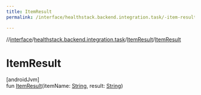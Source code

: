 ```yaml
---
title: ItemResult
permalink: /interface/healthstack.backend.integration.task/-item-result/-item-result.html

---
```

//[interface](/bi_interface.html)/[healthstack.backend.integration.task](../index.html)/[ItemResult](index.html)/[ItemResult](-item-result.html)



# ItemResult



[androidJvm]\
fun [ItemResult](-item-result.html)(itemName: [String](https://kotlinlang.org/api/latest/jvm/stdlib/kotlin/-string/index.html), result: [String](https://kotlinlang.org/api/latest/jvm/stdlib/kotlin/-string/index.html))




